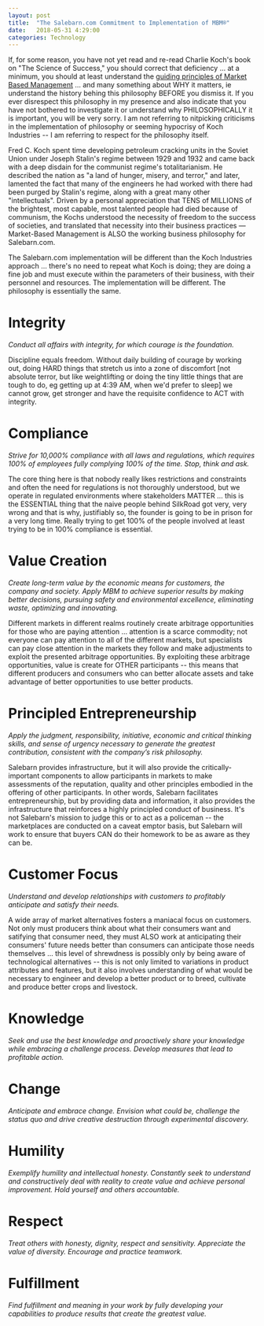 ```yaml
---
layout: post
title:  "The Salebarn.com Commitment to Implementation of MBM®"
date:   2018-05-31 4:29:00
categories: Technology
---
```


If, for some reason, you have not yet read and re-read Charlie Koch's book on "The Science of Success," you should correct that deficiency ... at a minimum, you should at least understand the [guiding principles of Market Based Management](https://www.kochind.com/assets/files/mbm_guiding_principles.pdf) ... and many something about WHY it matters, ie understand the history behing this philosophy BEFORE you dismiss it.  If you ever disrespect this philosophy in my presence and also indicate that you have not bothered to investigate it or understand why PHILOSOPHICALLY it is important, you will be very sorry. I am not referring to nitpicking criticisms in the implementation of philosophy or seeming hypocrisy of Koch Industries -- I am referring to respect for the philosophy itself.

Fred C. Koch spent time developing petroleum cracking units in the Soviet Union under Joseph Stalin's regime between 1929 and 1932 and came back with a deep disdain for the communist regime's totalitarianism. He described the nation as "a land of hunger, misery, and terror," and later, lamented the fact that many of the engineers he had worked with there had been purged by Stalin's regime, along with a great many other "intellectuals". Driven by a personal appreciation that TENS of MILLIONS of the brightest, most capable, most talented people had died because of communism, the Kochs understood the necessity of freedom to the success of societies, and translated that necessity into their business practices — Market-Based Management is ALSO the working business philosophy for Salebarn.com.

The Salebarn.com implementation will be different than the Koch Industries approach ... there's no need to repeat what Koch is doing; they are doing a fine job and must execute within the parameters of their business, with their personnel and resources. The implementation will be different. The philosophy is essentially the same.

#  Integrity

*Conduct all affairs with integrity, for which courage is the foundation.*

Discipline equals freedom. Without daily building of courage by working out, doing HARD things that stretch us into a zone of discomfort [not absolute terror, but like weightlifting or doing the tiny little things that are tough to do, eg getting up at 4:39 AM, when we'd prefer to sleep] we cannot grow, get stronger and have the requisite confidence to ACT with integrity.

#  Compliance

*Strive for 10,000% compliance with all laws and regulations, which requires 100% of employees fully complying 100% of the time. Stop, think and ask.*

The core thing here is that nobody really likes restrictions and constraints and often the need for regulations is not thoroughly understood, but we operate in regulated environments where stakeholders MATTER ... this is the ESSENTIAL thing that the naive people behind SilkRoad got very, very wrong and that is why, justifiably so, the founder is going to be in prison for a very long time. Really trying to get 100% of the people involved at least trying to be in 100% compliance is essential.

#  Value Creation

*Create long-term value by the economic means for customers, the company and society. Apply MBM to achieve superior results by making better decisions, pursuing safety and environmental excellence, eliminating waste, optimizing and innovating.*

Different markets in different realms routinely create arbitrage opportunities for those who are paying attention ... attention is a scarce commodity; not everyone can pay attention to all of the different markets, but specialists can pay close attention in the markets they follow and make adjustments to exploit the presented arbitrage opportunities. By exploiting these arbitrage opportunities, value is create for OTHER participants -- this means that different producers and consumers who can better allocate assets and take advantage of better opportunities to use better products.

#  Principled Entrepreneurship

*Apply the judgment, responsibility, initiative, economic and critical thinking skills, and sense of urgency necessary to generate the greatest contribution, consistent with the company’s risk philosophy.*

Salebarn provides infrastructure, but it will also provide the critically-important components to allow participants in markets to make assessments of the reputation, quality and other principles embodied in the offering of other participants. In other words, Salebarn facilitates entrepreneurship, but by providing data and information, it also provides the infrastructure that reinforces a highly principled conduct of business. It's not Salebarn's mission to judge this or to act as a policeman -- the marketplaces are conducted on a caveat emptor basis, but Salebarn will work to ensure that buyers CAN do their homework to be as aware as they can be.

#  Customer Focus

*Understand and develop relationships with customers to profitably anticipate and satisfy their needs.*

A wide array of market alternatives fosters a maniacal focus on customers.  Not only must producers think about what their consumers want and satifying that consumer need, they must ALSO work at anticipating their consumers' future needs better than consumers can anticipate those needs themselves ... this level of shrewdness is possibly only by being aware of technological alternatives -- this is not only limited to variations in product attributes and features, but it also involves understanding of what would be necessary to engineer and develop a better product or to breed, cultivate and produce better crops and livestock.

#  Knowledge

*Seek and use the best knowledge and proactively share your knowledge while embracing a challenge process. Develop measures that lead to profitable action.*

#  Change

*Anticipate and embrace change. Envision what could be, challenge the status quo and drive creative destruction through experimental discovery.*

#  Humility

*Exemplify humility and intellectual honesty. Constantly seek to understand and constructively deal with reality to create value and achieve personal improvement. Hold yourself and others accountable.*

#  Respect

*Treat others with honesty, dignity, respect and sensitivity. Appreciate the value of diversity. Encourage and practice teamwork.*

#  Fulfillment

*Find fulfillment and meaning in your work by fully developing your capabilities to produce results that create the greatest value.*
